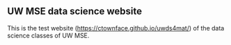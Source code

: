 ## UW MSE data science website ##

This is the test website (https://ctownface.github.io/uwds4mat/) of the data science classes of UW MSE.
